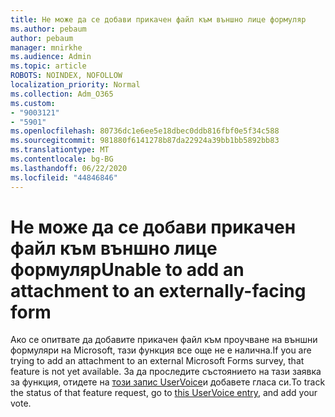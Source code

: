 ```yaml
---
title: Не може да се добави прикачен файл към външно лице формуляр
ms.author: pebaum
author: pebaum
manager: mnirkhe
ms.audience: Admin
ms.topic: article
ROBOTS: NOINDEX, NOFOLLOW
localization_priority: Normal
ms.collection: Adm_O365
ms.custom:
- "9003121"
- "5901"
ms.openlocfilehash: 80736dc1e6ee5e18dbec0ddb816fbf0e5f34c588
ms.sourcegitcommit: 981880f6141278b87da22924a39bb1bb5892bb83
ms.translationtype: MT
ms.contentlocale: bg-BG
ms.lasthandoff: 06/22/2020
ms.locfileid: "44846846"
---
```

# <a name="unable-to-add-an-attachment-to-an-externally-facing-form"></a><span data-ttu-id="7487c-102">Не може да се добави прикачен файл към външно лице формуляр</span><span class="sxs-lookup"><span data-stu-id="7487c-102">Unable to add an attachment to an externally-facing form</span></span>

<span data-ttu-id="7487c-103">Ако се опитвате да добавите прикачен файл към проучване на външни формуляри на Microsoft, тази функция все още не е налична.</span><span class="sxs-lookup"><span data-stu-id="7487c-103">If you are trying to add an attachment to an external Microsoft Forms survey, that feature is not yet available.</span></span> <span data-ttu-id="7487c-104">За да проследите състоянието на тази заявка за функция, отидете на [този запис UserVoice](https://go.microsoft.com/fwlink/?linkid=2133069)и добавете гласа си.</span><span class="sxs-lookup"><span data-stu-id="7487c-104">To track the status of that feature request, go to [this UserVoice entry](https://go.microsoft.com/fwlink/?linkid=2133069), and add your vote.</span></span>
